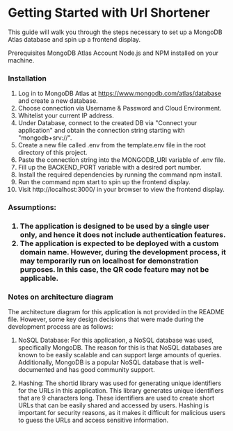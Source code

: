 <h1>Getting Started with Url Shortener</h1>
This guide will walk you through the steps necessary to set up a MongoDB Atlas database and spin up a frontend display.

Prerequisites
MongoDB Atlas Account
Node.js and NPM installed on your machine.

<h3>Installation</h3>

1.  Log in to MongoDB Atlas at https://www.mongodb.com/atlas/database and create a new database.
2.  Choose connection via Username & Password and Cloud Environment.
3.  Whitelist your current IP address.
4.  Under Database, connect to the created DB via "Connect your application" and obtain the connection string starting with "mongodb+srv://".
5.  Create a new file called .env from the template.env file in the root directory of this project.
6.  Paste the connection string into the MONGODB_URI variable of .env file.
7.  Fill up the BACKEND_PORT variable with a desired port number.
8.  Install the required dependencies by running the command npm install.
9.  Run the command npm start to spin up the frontend display.
10. Visit http://localhost:3000/ in your browser to view the frontend display.

<h3>Assumptions:<h3>

1.  The application is designed to be used by a single user only, and hence it does not include authentication features.
2.  The application is expected to be deployed with a custom domain name. However, during the development process, it may temporarily run on localhost for demonstration purposes. In this case, the QR code feature may not be applicable.

<h3>Notes on architecture diagram</h3>
The architecture diagram for this application is not provided in the README file. However, some key design decisions that were made during the development process are as follows:

1. NoSQL Database: For this application, a NoSQL database was used, specifically MongoDB. The reason for this is that NoSQL databases are known to be easily scalable and can support large amounts of queries. Additionally, MongoDB is a popular NoSQL database that is well-documented and has good community support.

2. Hashing: The shortid library was used for generating unique identifiers for the URLs in this application. This library generates unique identifiers that are 9 characters long. These identifiers are used to create short URLs that can be easily shared and accessed by users. Hashing is important for security reasons, as it makes it difficult for malicious users to guess the URLs and access sensitive information.

